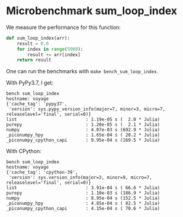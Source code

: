 # Microbenchmark sum_loop_index

We measure the performance for this function:

```python
def sum_loop_index(arr):
    result = 0.0
    for index in range(5000):
        result += arr[index]
    return result
```

One can run the benchmarks with `make bench_sum_loop_index`.

With PyPy3.7, I get:

```
bench sum_loop_index
hostname: voyage
{'cache_tag': 'pypy37',
 'version': sys.pypy_version_info(major=7, minor=3, micro=7, releaselevel='final', serial=0)}
list                          : 1.19e-05 s (  2.0 * Julia)
purepy                        : 1.20e-05 s (  2.1 * Julia)
numpy                         : 4.07e-03 s (692.9 * Julia)
_piconumpy_hpy                : 1.65e-04 s ( 28.2 * Julia)
_piconumpy_cpython_capi       : 9.95e-04 s (169.5 * Julia)
```

With CPython:

```
bench sum_loop_index
hostname: voyage
{'cache_tag': 'cpython-39',
 'version': sys.version_info(major=3, minor=9, micro=7, releaselevel='final', serial=0)}
list                          : 3.91e-04 s ( 66.6 * Julia)
purepy                        : 1.10e-03 s (186.9 * Julia)
numpy                         : 8.95e-04 s (152.5 * Julia)
_piconumpy_hpy                : 4.85e-04 s ( 82.5 * Julia)
_piconumpy_cpython_capi       : 4.15e-04 s ( 70.6 * Julia)
```
